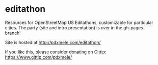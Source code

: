 editathon
=========

Resources for OpenStreetMap US Editathons, customizable for particular cities. The party (site and intro presentation) is over in the gh-pages branch!

Site is hosted at http://pdxmele.com/editathon/

If you like this, please consider donating on Gittip: https://www.gittip.com/pdxmele/
